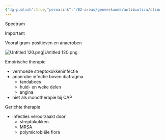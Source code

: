 ```yaml
---
{"dg-publish":true,"permalink":"/02-areas/geneeskunde/antibiotica/clindamycine/","noteIcon":"","created":"2024-11-24T10:57:24.408+01:00","updated":"2024-12-29T13:58:43.281+01:00"}
---
```


Spectrum

> [!important]  
> Vooral gram-positieven en anaeroben  

  

![Untitled 120.png|Untitled 120.png](/img/user/05%20Toolkit/Files/Untitled%20120.png)

  

Empirische therapie

- vermoede streptokokkeninfectie
- anaerobe infectie boven diafragma
    - tandabces
    - huid- en weke delen
    - angina
- niet als monotherapie bij CAP

Gerichte therapie

- infecties veroorzaakt door
    - streptokokken
    - MRSA
    - polymicrobiële flora